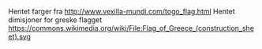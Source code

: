 Hentet farger fra http://www.vexilla-mundi.com/togo_flag.html
Hentet dimisjoner for greske flagget https://commons.wikimedia.org/wiki/File:Flag_of_Greece_(construction_sheet).svg